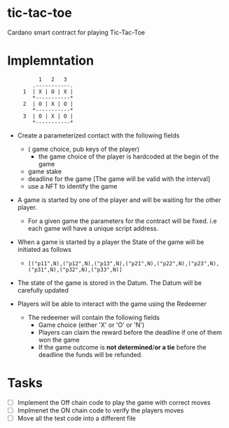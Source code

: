# tic-tac-toe

Cardano smart contract for playing Tic-Tac-Toe

# Implemntation

```
          1   2   3
        .-----------.
     1  | X | O | X |
        *-----------*
     2  | O | X | O |
        *-----------*
     3  | O | X | O |
        *-----------*

```

- Create a parameterized contact with the following fields

  - ( game choice, pub keys of the player)
    - the game choice of the player is hardcoded at the begin of the game
  - game stake
  - deadline for the game [The game will be valid with the interval]
  - use a NFT to identify the game

- A game is started by one of the player and will be waiting for the other player.
  - For a given game the parameters for the contract will be fixed. i.e each game will have a unique script address.
- When a game is started by a player the State of the game will be initiated as follows
  - `[("p11",N),("p12",N),("p13",N),("p21",N),("p22",N),("p23",N),("p31",N),("p32",N),("p33",N)]`
- The state of the game is stored in the Datum. The Datum will be carefully updated
- Players will be able to interact with the game using the Redeemer
  - The redeemer will contain the following fields
    - Game choice (either 'X' or 'O' or 'N')
    - Players can claim the reward before the deadline if one of them won the game
    - If the game outcome is **not determined**/**or a tie** before the deadline the funds will be refunded.

# Tasks

- [ ] Implement the Off chain code to play the game with correct moves
- [ ] Implmenet the ON chain code to verify the players moves
- [ ] Move all the test code into a different file

